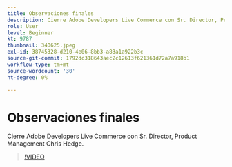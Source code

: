 ```yaml
---
title: Observaciones finales
description: Cierre Adobe Developers Live Commerce con Sr. Director, Product Management Chris Hedge.
role: User
level: Beginner
kt: 9787
thumbnail: 340625.jpeg
exl-id: 38745328-d210-4e06-8bb3-a83a1a922b3c
source-git-commit: 1792dc318643aec2c12613f621361d72a7a918b1
workflow-type: tm+mt
source-wordcount: '30'
ht-degree: 0%

---
```


# Observaciones finales

Cierre Adobe Developers Live Commerce con Sr. Director, Product Management Chris Hedge.

>[!VIDEO](https://video.tv.adobe.com/v/340625/?quality=12&learn=on)
